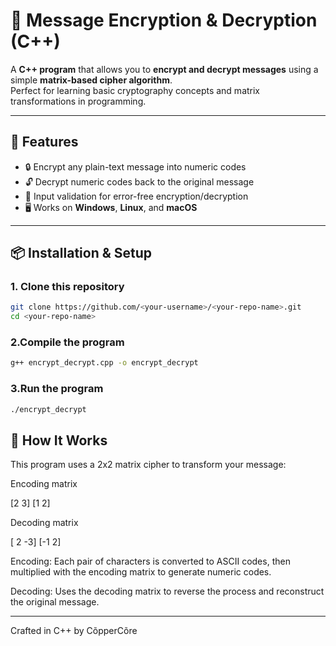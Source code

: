 # 🔐 Message Encryption & Decryption (C++)

A **C++ program** that allows you to **encrypt and decrypt messages** using a simple **matrix-based cipher algorithm**.  
Perfect for learning basic cryptography concepts and matrix transformations in programming.

---

## 🚀 Features
- 🔒 Encrypt any plain-text message into numeric codes  
- 🔓 Decrypt numeric codes back to the original message  
- 🧹 Input validation for error-free encryption/decryption  
- 🖥 Works on **Windows**, **Linux**, and **macOS**  

---

## 📦 Installation & Setup

### 1. Clone this repository
```bash
git clone https://github.com/<your-username>/<your-repo-name>.git
cd <your-repo-name>

```

### 2.Compile the program
```bash
g++ encrypt_decrypt.cpp -o encrypt_decrypt

```

### 3.Run the program
```bash
./encrypt_decrypt

```

## 🧠 How It Works

This program uses a 2x2 matrix cipher to transform your message:

Encoding matrix

[2 3]
[1 2]

Decoding matrix

[ 2 -3]
[-1  2]

Encoding: Each pair of characters is converted to ASCII codes, then multiplied with the encoding matrix to generate numeric codes.

Decoding: Uses the decoding matrix to reverse the process and reconstruct the original message.

---

Crafted in C++ by CõpperCõre